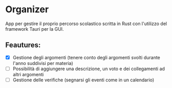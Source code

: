 # Organizer

App per gestire il proprio percorso scolastico scritta in Rust con l'utilizzo del framework Tauri per la GUI.

## Feautures:

- [X] Gestione degli argomenti (tenere conto degli argomenti svolti durante l'anno suddivisi per materia) 
- [ ] Possibilità di aggiungere una descrizione, un voto e dei collegamenti ad altri argomenti
- [ ] Gestione delle verifiche (segnarsi gli eventi come in un calendario)
